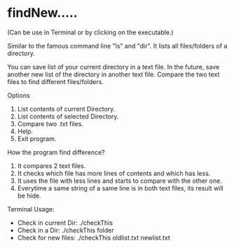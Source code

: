 # findNew.....
(Can be use in Terminal or by clicking on the executable.)

Similar to the famous command line "ls" and "dir". It lists all files/folders of a directory.

You can save list of your current directory in a text file. In the future, save another new list of the directory in another text file. Compare the two text files to find different files/folders.

Options

1. List contents of current Directory.
2. List contents of selected Directory.
3. Compare two .txt files.
4. Help.
0. Exit program.

How the program find difference?

1. It compares 2 text files.
2. It checks which file has more lines of contents and which has less.
3. It uses the file with less lines and starts to compare with the other one.
4. Everytime a same string of a same line is in both text files, its result will be hide.

Terminal Usage:
- Check in current Dir:  ./checkThis
- Check in a Dir:        ./checkThis folder
- Check for new files:   ./checkThis oldlist.txt newlist.txt
